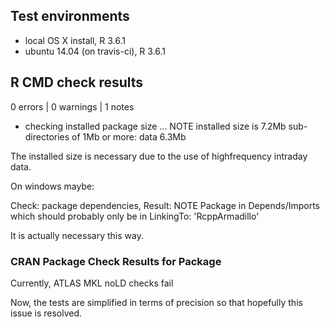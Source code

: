 ## Test environments
* local OS X install, R 3.6.1
* ubuntu 14.04 (on travis-ci), R 3.6.1

## R CMD check results

0 errors | 0 warnings | 1 notes

* checking installed package size ... NOTE
  installed size is  7.2Mb
  sub-directories of 1Mb or more:
    data   6.3Mb
    
The installed size is necessary due to the use of highfrequency intraday data.

On windows maybe:

Check: package dependencies, Result: NOTE
  Package in Depends/Imports which should probably only be in LinkingTo: 'RcppArmadillo'

It is actually necessary this way.

### CRAN Package Check Results for Package

Currently, ATLAS MKL noLD checks fail

Now, the tests are simplified in terms of precision so that hopefully this issue is resolved.